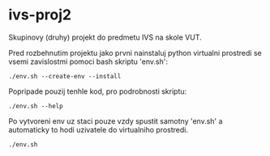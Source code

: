 # ivs-proj2
Skupinovy (druhy) projekt do predmetu IVS na skole VUT.

Pred rozbehnutim projektu jako prvni nainstaluj python virtualni prostredi se vsemi zavislostmi pomoci bash skriptu 'env.sh':

```
./env.sh --create-env --install
```

Popripade pouzij tenhle kod, pro podrobnosti skriptu:

```
./env.sh --help
```

Po vytvoreni env uz staci pouze vzdy spustit samotny 'env.sh' a automaticky to hodi uzivatele do virtualniho prostredi.
```
./env.sh
```
